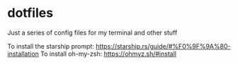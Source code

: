 # dotfiles
Just a series of config files for my terminal and other stuff

To install the starship prompt: https://starship.rs/guide/#%F0%9F%9A%80-installation
To install oh-my-zsh: https://ohmyz.sh/#install
